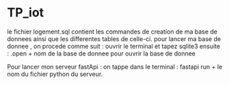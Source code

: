 # TP_iot
le fichier logement.sql contient les commandes de creation de ma base de donnees ainsi que les differentes tables de celle-ci.
pour lancer ma base de donnee , on procede comme suit : ouvrir le terminal et tapez sqlite3
 ensuite : .open + nom de la base de donnee pour ouvrir la base de donnee

 Pour lancer mon serveur fastApi : on tappe dans le terminal : fastapi run + le nom du fichier python du serveur.
 
 